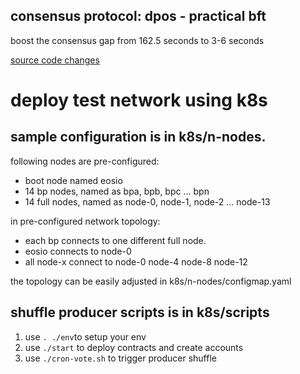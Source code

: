 
## consensus protocol: dpos - practical bft

boost the consensus gap from 162.5 seconds to 3-6 seconds

[source code changes](https://github.com/eosiosg/eos/compare/v1.4.4...eosiosg:feature/dpos-pbft)


# deploy test network using k8s

## sample configuration is in k8s/n-nodes.

following nodes are pre-configured:
- boot node named eosio
- 14 bp nodes, named as bpa, bpb, bpc ... bpn
- 14 full nodes, named as node-0, node-1, node-2 ... node-13

in pre-configured network topology:
- each bp connects to one different full node.
- eosio connects to node-0
- all node-x connect to node-0 node-4 node-8 node-12

the topology can be easily adjusted in k8s/n-nodes/configmap.yaml


## shuffle producer scripts is in k8s/scripts

1. use ```. ./env```to setup your env
2. use ```./start``` to deploy contracts and create accounts
3. use ```./cron-vote.sh``` to trigger producer shuffle
